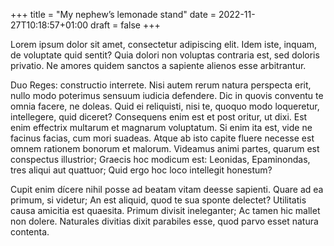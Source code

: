 +++
title = "My nephew’s lemonade stand"
date = 2022-11-27T10:18:57+01:00
draft = false
+++

Lorem ipsum dolor sit amet, consectetur adipiscing elit. Idem iste,
inquam, de voluptate quid sentit? Quia dolori non voluptas contraria
est, sed doloris privatio. Ne amores quidem sanctos a sapiente alienos
esse arbitrantur.

Duo Reges: constructio interrete. Nisi autem rerum natura perspecta
erit, nullo modo poterimus sensuum iudicia defendere. Dic in quovis
conventu te omnia facere, ne doleas. Quid ei reliquisti, nisi te,
quoquo modo loqueretur, intellegere, quid diceret? Consequens enim est
et post oritur, ut dixi. Est enim effectrix multarum et magnarum
voluptatum. Si enim ita est, vide ne facinus facias, cum mori
suadeas. Atque ab isto capite fluere necesse est omnem rationem
bonorum et malorum. Videamus animi partes, quarum est conspectus
illustrior; Graecis hoc modicum est: Leonidas, Epaminondas, tres
aliqui aut quattuor; Quid ergo hoc loco intellegit honestum?

Cupit enim dícere nihil posse ad beatam vitam deesse sapienti. Quare
ad ea primum, si videtur; An est aliquid, quod te sua sponte delectet?
Utilitatis causa amicitia est quaesita. Primum divisit ineleganter; Ac
tamen hic mallet non dolere. Naturales divitias dixit parabiles esse,
quod parvo esset natura contenta.
